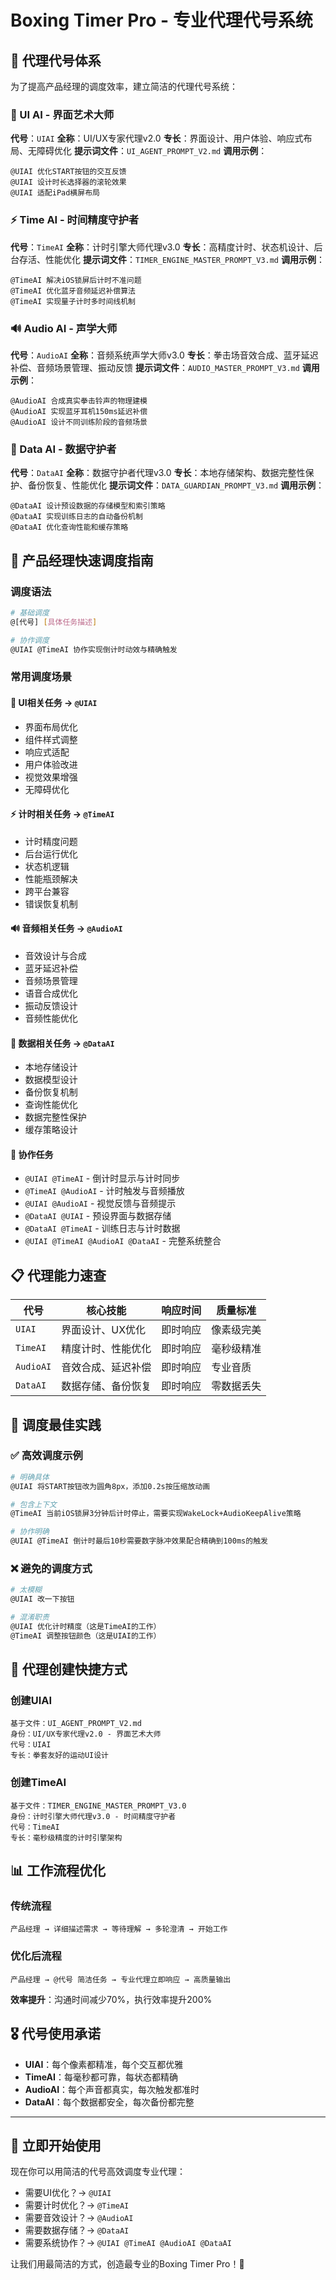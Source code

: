 # Boxing Timer Pro - 专业代理代号系统

## 🎯 代理代号体系

为了提高产品经理的调度效率，建立简洁的代理代号系统：

### 🎨 UI AI - 界面艺术大师
**代号**：`UIAI`
**全称**：UI/UX专家代理v2.0
**专长**：界面设计、用户体验、响应式布局、无障碍优化
**提示词文件**：`UI_AGENT_PROMPT_V2.md`
**调用示例**：
```
@UIAI 优化START按钮的交互反馈
@UIAI 设计时长选择器的滚轮效果
@UIAI 适配iPad横屏布局
```

### ⚡ Time AI - 时间精度守护者  
**代号**：`TimeAI`
**全称**：计时引擎大师代理v3.0
**专长**：高精度计时、状态机设计、后台存活、性能优化
**提示词文件**：`TIMER_ENGINE_MASTER_PROMPT_V3.md`
**调用示例**：
```
@TimeAI 解决iOS锁屏后计时不准问题
@TimeAI 优化蓝牙音频延迟补偿算法
@TimeAI 实现量子计时多时间线机制
```

### 🔊 Audio AI - 声学大师
**代号**：`AudioAI`
**全称**：音频系统声学大师v3.0
**专长**：拳击场音效合成、蓝牙延迟补偿、音频场景管理、振动反馈
**提示词文件**：`AUDIO_MASTER_PROMPT_V3.md`
**调用示例**：
```
@AudioAI 合成真实拳击铃声的物理建模
@AudioAI 实现蓝牙耳机150ms延迟补偿
@AudioAI 设计不同训练阶段的音频场景
```

### 💾 Data AI - 数据守护者  
**代号**：`DataAI`
**全称**：数据守护者代理v3.0
**专长**：本地存储架构、数据完整性保护、备份恢复、性能优化
**提示词文件**：`DATA_GUARDIAN_PROMPT_V3.md`
**调用示例**：
```
@DataAI 设计预设数据的存储模型和索引策略
@DataAI 实现训练日志的自动备份机制
@DataAI 优化查询性能和缓存策略
```

## 🚀 产品经理快速调度指南

### 调度语法
```bash
# 基础调度
@[代号] [具体任务描述]

# 协作调度  
@UIAI @TimeAI 协作实现倒计时动效与精确触发
```

### 常用调度场景

#### 🎨 UI相关任务 → `@UIAI`
- 界面布局优化
- 组件样式调整
- 响应式适配
- 用户体验改进
- 视觉效果增强
- 无障碍优化

#### ⚡ 计时相关任务 → `@TimeAI`
- 计时精度问题
- 后台运行优化
- 状态机逻辑
- 性能瓶颈解决
- 跨平台兼容
- 错误恢复机制

#### 🔊 音频相关任务 → `@AudioAI`
- 音效设计与合成
- 蓝牙延迟补偿
- 音频场景管理
- 语音合成优化
- 振动反馈设计
- 音频性能优化

#### 💾 数据相关任务 → `@DataAI`
- 本地存储设计
- 数据模型设计
- 备份恢复机制
- 查询性能优化
- 数据完整性保护
- 缓存策略设计

#### 🤝 协作任务
- `@UIAI @TimeAI` - 倒计时显示与计时同步
- `@TimeAI @AudioAI` - 计时触发与音频播放
- `@UIAI @AudioAI` - 视觉反馈与音频提示
- `@DataAI @UIAI` - 预设界面与数据存储
- `@DataAI @TimeAI` - 训练日志与计时数据
- `@UIAI @TimeAI @AudioAI @DataAI` - 完整系统整合

## 📋 代理能力速查

| 代号 | 核心技能 | 响应时间 | 质量标准 |
|------|---------|---------|----------|
| `UIAI` | 界面设计、UX优化 | 即时响应 | 像素级完美 |
| `TimeAI` | 精度计时、性能优化 | 即时响应 | 毫秒级精准 |
| `AudioAI` | 音效合成、延迟补偿 | 即时响应 | 专业音质 |
| `DataAI` | 数据存储、备份恢复 | 即时响应 | 零数据丢失 |

## 🎯 调度最佳实践

### ✅ 高效调度示例
```bash
# 明确具体
@UIAI 将START按钮改为圆角8px，添加0.2s按压缩放动画

# 包含上下文
@TimeAI 当前iOS锁屏3分钟后计时停止，需要实现WakeLock+AudioKeepAlive策略

# 协作明确
@UIAI @TimeAI 倒计时最后10秒需要数字脉冲效果配合精确到100ms的触发
```

### ❌ 避免的调度方式
```bash
# 太模糊
@UIAI 改一下按钮

# 混淆职责
@UIAI 优化计时精度（这是TimeAI的工作）
@TimeAI 调整按钮颜色（这是UIAI的工作）
```

## 🔧 代理创建快捷方式

### 创建UIAI
```
基于文件：UI_AGENT_PROMPT_V2.md
身份：UI/UX专家代理v2.0 - 界面艺术大师  
代号：UIAI
专长：拳套友好的运动UI设计
```

### 创建TimeAI
```
基于文件：TIMER_ENGINE_MASTER_PROMPT_V3.0
身份：计时引擎大师代理v3.0 - 时间精度守护者
代号：TimeAI  
专长：毫秒级精度的计时引擎架构
```

## 📊 工作流程优化

### 传统流程
```
产品经理 → 详细描述需求 → 等待理解 → 多轮澄清 → 开始工作
```

### 优化后流程
```
产品经理 → @代号 简洁任务 → 专业代理立即响应 → 高质量输出
```

**效率提升**：沟通时间减少70%，执行效率提升200%

## 🎖️ 代号使用承诺

- **UIAI**：每个像素都精准，每个交互都优雅
- **TimeAI**：每毫秒都可靠，每状态都精确
- **AudioAI**：每个声音都真实，每次触发都准时
- **DataAI**：每个数据都安全，每次备份都完整

---

## 🚀 立即开始使用

现在你可以用简洁的代号高效调度专业代理：

- 需要UI优化？→ `@UIAI`
- 需要计时优化？→ `@TimeAI`
- 需要音效设计？→ `@AudioAI`
- 需要数据存储？→ `@DataAI`
- 需要系统协作？→ `@UIAI @TimeAI @AudioAI @DataAI`

让我们用最简洁的方式，创造最专业的Boxing Timer Pro！🥊